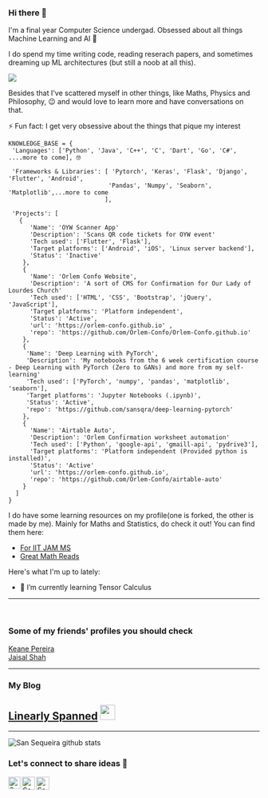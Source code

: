 ### Hi there 👋

I'm a final year Computer Science undergad. Obsessed about all things Machine Learning and AI 🤖

I do spend my time writing code, reading reserach papers, and sometimes dreaming up ML architectures (but still a noob at all this). 

<img src="https://github.com/TheDudeThatCode/TheDudeThatCode/blob/master/Assets/Developer.gif" size=190px>

Besides that I've scattered myself in other things, like Maths, Physics and Philosophy, 😉 and would love to learn more and have conversations on that.

⚡ Fun fact: I get very obsessive about the things that pique my interest

```
KNOWLEDGE_BASE = {
 'Languages': ['Python', 'Java', 'C++', 'C', 'Dart', 'Go', 'C#', ....more to come], 🤓
 
 'Frameworks & Libraries': [ 'Pytorch', 'Keras', 'Flask', 'Django', 'Flutter', 'Android',
                            'Pandas', 'Numpy', 'Seaborn', 'Matplotlib',...more to come
                           ],
 
 'Projects': [
   {
      'Name': 'OYW Scanner App'
      'Description': 'Scans QR code tickets for OYW event'
      'Tech used': ['Flutter', 'Flask'],
      'Target platforms': ['Android', 'iOS', 'Linux server backend'],
      'Status': 'Inactive'
    },
    {
      'Name': 'Orlem Confo Website',
      'Description': 'A sort of CMS for Confirmation for Our Lady of Lourdes Church'
      'Tech used': ['HTML', 'CSS', 'Bootstrap', 'jQuery', 'JavaScript'],
      'Target platforms': 'Platform independent',
      'Status': 'Active',
      'url': 'https://orlem-confo.github.io' ,
      'repo': 'https://github.com/Orlem-Confo/Orlem-Confo.github.io'
    },
    {
     'Name': 'Deep Learning with PyTorch',
     'Description': 'My notebooks from the 6 week certification course - Deep Learning with PyTorch (Zero to GANs) and more from my self-learning'
     'Tech used': ['PyTorch', 'numpy', 'pandas', 'matplotlib', 'seaborn'],
     'Target platforms': 'Jupyter Notebooks (.ipynb)',
     'Status': 'Active',
     'repo': 'https://github.com/sansqra/deep-learning-pytorch'
    },
    {
      'Name': 'Airtable Auto',
      'Description': 'Orlem Confirmation worksheet automation'
      'Tech used': ['Python', 'google-api', 'gmaill-api', 'pydrive3'],
      'Target platforms': 'Platform independent (Provided python is installed)',
      'Status': 'Active'
      'url': 'https://orlem-confo.github.io',
      'repo': 'https://github.com/Orlem-Confo/airtable-auto'
    }
  ]
}
```

I do have some learning resources on my profile(one is forked, the other is made by me). Mainly for Maths and Statistics, do check it out!
You can find them here: <br>
- <a href="https://github.com/sansqra/mathStatsResources">For IIT JAM MS</a> <br>
- <a href="https://github.com/sansqra/awesome-math">Great Math Reads</a>

Here's what I'm up to lately:
- 🌱 I’m currently learning Tensor Calculus

<hr><br>

### Some of my friends' profiles you should check
<a href="https://github.com/keane3pereira">Keane Pereira</a> <br>
<a href="https://github.com/jaisal1311">Jaisal Shah</a>

<hr>

### My Blog
## <a href="https://linearlyspanned.wordpress.com/">Linearly Spanned</a> <img src="https://github.com/TheDudeThatCode/TheDudeThatCode/blob/master/Assets/Mario_Hello_Big.gif" width="30px">

<hr>

![San Sequeira github stats](https://github-readme-stats.vercel.app/api?username=sansqra&show_icons=true&title_color=fff&icon_color=79ff97&text_color=9f9f9f&bg_color=151515&hide=["prs"])

### Let's connect to share ideas 🎉


<a href="https://www.linkedin.com/in/san-sequeira-3b366b1aa/">
    <img align="left" alt="San Sequeira | Linkedin" width="24px" src="https://github.com/TheDudeThatCode/TheDudeThatCode/blob/master/Assets/Linkedin.svg" />
 </a>
<a href="https://twitter.com/sansqra">
    <img align="left" alt="San Sequeira | Twitter" width="26px" src="https://github.com/TheDudeThatCode/TheDudeThatCode/blob/master/Assets/Twitter.svg" />
  </a>
  <a href="mailto:sanlukesqra@gmail.com">
    <img align="left" alt="San Sequeira | Gmail" width="26px" src="https://github.com/TheDudeThatCode/TheDudeThatCode/blob/master/Assets/Gmail.svg" />
  </a>
